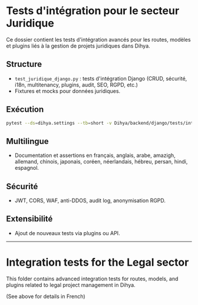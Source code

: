 # Tests d'intégration pour le secteur Juridique

Ce dossier contient les tests d'intégration avancés pour les routes, modèles et plugins liés à la gestion de projets juridiques dans Dihya.

## Structure
- `test_juridique_django.py` : tests d'intégration Django (CRUD, sécurité, i18n, multitenancy, plugins, audit, SEO, RGPD, etc.)
- Fixtures et mocks pour données juridiques.

## Exécution

```bash
pytest --ds=dihya.settings --tb=short -v Dihya/backend/django/tests/integration/juridique/
```

## Multilingue
- Documentation et assertions en français, anglais, arabe, amazigh, allemand, chinois, japonais, coréen, néerlandais, hébreu, persan, hindi, espagnol.

## Sécurité
- JWT, CORS, WAF, anti-DDOS, audit log, anonymisation RGPD.

## Extensibilité
- Ajout de nouveaux tests via plugins ou API.

---

# Integration tests for the Legal sector

This folder contains advanced integration tests for routes, models, and plugins related to legal project management in Dihya.

(See above for details in French)
